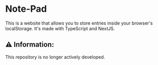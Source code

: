 # Note-Pad
This is a website that allows you to store entries inside your browser's localStorage.
It's made with TypeScript and NextJS.

## ⚠️ Information:
This repository is no longer actively developed. 
